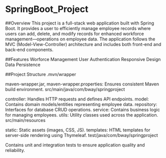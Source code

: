 # SpringBoot_Project

##Overview
This project is a full-stack web application built with Spring Boot. It provides a user to efficiently manage employee records where users can add, delete, and modify records for enhanced workforce management—operations on employee data. The application follows the MVC (Model-View-Controller) architecture and includes both front-end and back-end components.

##Features
Worforce Management
User Authentication
Responsive Design
Data Persistence

##Project Structure
.mvn/wrapper

maven-wrapper.jar, maven-wrapper.properties: Ensures consistent Maven build environment.
src/main/java/com/bway/springproject

controller: Handles HTTP requests and defines API endpoints.
model: Contains domain models/entities representing employee data.
repository: Interfaces for database CRUD operations.
service: Contains business logic for managing employees.
utils: Utility classes used across the application.
src/main/resources

static: Static assets (images, CSS, JS).
templates: HTML templates for server-side rendering using Thymeleaf.
test/java/com/bway/springproject

Contains unit and integration tests to ensure application quality and reliability.

